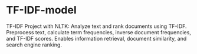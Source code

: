 # TF-IDF-model
 TF-IDF Project with NLTK: Analyze text and rank documents using TF-IDF. Preprocess text, calculate term frequencies, inverse document frequencies, and TF-IDF scores. Enables information retrieval, document similarity, and search engine ranking.
